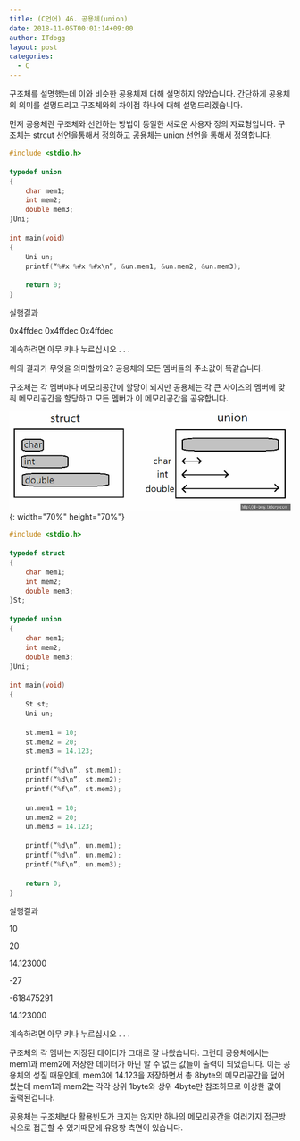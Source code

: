 ```yaml
---
title: (C언어) 46. 공용체(union)
date: 2018-11-05T00:01:14+09:00
author: ITdogg
layout: post
categories:
  - C
---
```


구조체를 설명했는데 이와 비슷한 공용체제 대해 설명하지 않았습니다. 간단하게 공용체의 의미를 설명드리고 구조체와의 차이점 하나에 대해 설명드리겠습니다.

먼저 공용체란 구조체와 선언하는 방법이 동일한 새로운 사용자 정의 자료형입니다. 구조체는 strcut 선언을통해서 정의하고 공용체는 union 선언을 통해서 정의합니다.

~~~ c
#include <stdio.h>

typedef union
{
	char mem1;
	int mem2;
	double mem3;
}Uni;

int main(void)
{
	Uni un;
	printf(“%#x %#x %#x\n”, &un.mem1, &un.mem2, &un.mem3);

	return 0;
}
~~~

실행결과

0x4ffdec 0x4ffdec 0x4ffdec

계속하려면 아무 키나 누르십시오 . . .

위의 결과가 무엇을 의미할까요? 공용체의 모든 멤버들의 주소값이 똑같습니다.

구조체는 각 멤버마다 메모리공간에 할당이 되지만 공용체는 각 큰 사이즈의 멤버에 맞춰 메모리공간을 할당하고 모든 멤버가 이 메모리공간을 공유합니다.
                
![union](/images/2018/09/union.jpg){: width="70%" height="70%"}

~~~ c
#include <stdio.h>

typedef struct
{
	char mem1;
	int mem2;
	double mem3;
}St;

typedef union
{
	char mem1;
	int mem2;
	double mem3;
}Uni;

int main(void)
{
	St st;
	Uni un;
	
	st.mem1 = 10;
	st.mem2 = 20;
	st.mem3 = 14.123;

	printf(“%d\n”, st.mem1);
	printf(“%d\n”, st.mem2);
	printf(“%f\n”, st.mem3);

	un.mem1 = 10;
	un.mem2 = 20;
	un.mem3 = 14.123;

	printf(“%d\n”, un.mem1);
	printf(“%d\n”, un.mem2);
	printf(“%f\n”, un.mem3);

	return 0;
}
~~~

실행결과

10

20

14.123000

-27

-618475291

14.123000

계속하려면 아무 키나 누르십시오 . . .

구조체의 각 멤버는 저장된 데이터가 그대로 잘 나왔습니다. 그런데 공용체에서는 mem1과 mem2에 저장한 데이터가 아닌 알 수 없는 값들이 출력이 되었습니다. 이는 공용체의 성질 때문인데, mem3에 14.123을 저장하면서 총 8byte의 메모리공간을 덮어썼는데 mem1과 mem2는 각각 상위 1byte와 상위 4byte만 참조하므로 이상한 값이 출력된겁니다.

공용체는 구조체보다 활용빈도가 크지는 않지만 하나의 메모리공간을 여러가지 접근방식으로 접근할 수 있기때문에 유용항 측면이 있습니다.
